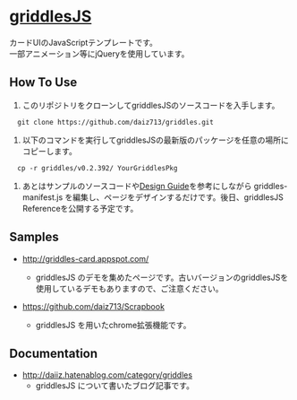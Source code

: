 [griddlesJS](https://github.com/daiz713/griddles/wiki/_pages)
========

カードUIのJavaScriptテンプレートです。  
一部アニメーション等にjQueryを使用しています。

## How To Use
1. このリポジトリをクローンしてgriddlesJSのソースコードを入手します。
 ```
   git clone https://github.com/daiz713/griddles.git
 ```

1. 以下のコマンドを実行してgriddlesJSの最新版のパッケージを任意の場所にコピーします。
 ```
   cp -r griddles/v0.2.392/ YourGriddlesPkg
 ```

1. あとはサンプルのソースコードや[Design Guide](https://github.com/daiz713/griddles/wiki/Design-Guide)を参考にしながら griddles-manifest.js を編集し、ページをデザインするだけです。後日、griddlesJS Referenceを公開する予定です。

## Samples
                   
+ http://griddles-card.appspot.com/
    + griddlesJS のデモを集めたページです。古いバージョンのgriddlesJSを使用しているデモもありますので、ご注意ください。

+ https://github.com/daiz713/Scrapbook
    + griddlesJS を用いたchrome拡張機能です。

## Documentation

+ http://daiiz.hatenablog.com/category/griddles
   + griddlesJS について書いたブログ記事です。
               
